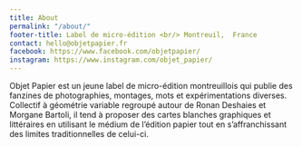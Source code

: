 ```yaml
---
title: About
permalink: "/about/"
footer-title: Label de micro-édition <br/> Montreuil,  France
contact: hello@objetpapier.fr
facebook: https://www.facebook.com/objetpapier/
instagram: https://www.instagram.com/objet_papier/
---
```


Objet Papier est un jeune label de micro-édition montreuillois qui publie des fanzines de photographies, montages, mots et expérimentations diverses.
Collectif à géométrie variable regroupé autour de Ronan Deshaies et Morgane Bartoli, il tend à proposer des cartes blanches graphiques et littéraires en utilisant le médium de l’édition papier tout en s’affranchissant des limites traditionnelles de celui-ci.
